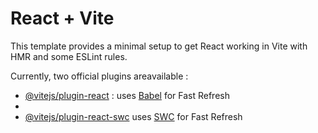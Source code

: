 # React + Vite 

This template provides a minimal setup to get React working in Vite with HMR and some ESLint rules.

Currently, two official plugins areavailable :

- [@vitejs/plugin-react](https://github.com/vitejs/vite-plugin-react/blob/main/packages/plugin-react/README.md) : uses [Babel](https://babeljs.io/) for Fast Refresh
- 
- [@vitejs/plugin-react-swc](https://github.com/vitejs/vite-plugin-react-swc) uses [SWC](https://swc.rs/) for Fast Refresh
